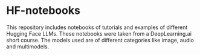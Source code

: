 # HF-notebooks
This repository includes notebooks of tutorials and examples of different Hugging Face LLMs. These notebooks were taken from a DeepLearning.ai short course. The models used are of different categories like image, audio and multimodels. 

